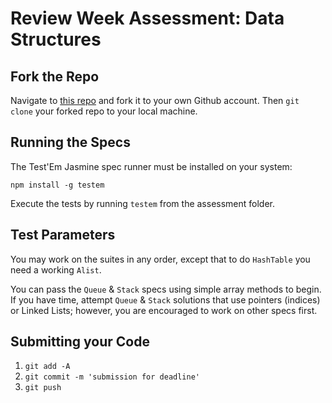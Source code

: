 # Review Week Assessment: Data Structures

## Fork the Repo

Navigate to [this repo](https://github.com/FullstackAcademy/mini-assessment-data) and fork it to your own Github account. Then `git clone` your forked repo to your local machine.

## Running the Specs

The Test'Em Jasmine spec runner must be installed on your system:

```
npm install -g testem
```

Execute the tests by running `testem` from the assessment folder.

## Test Parameters

You may work on the suites in any order, except that to do `HashTable` you need a working `Alist`.

You can pass the `Queue` & `Stack` specs using simple array methods to begin. If you have time, attempt `Queue` & `Stack` solutions that use pointers (indices) or Linked Lists; however, you are encouraged to work on other specs first.

## Submitting your Code

1. `git add -A`
2. `git commit -m 'submission for deadline'`
3. `git push`
